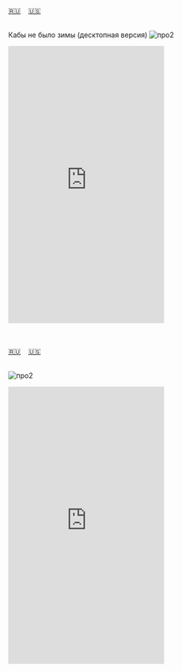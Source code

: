 <span id="ru"><a href='#ru'>🇷🇺</a> &nbsp;&nbsp;&nbsp;<a href='#en'>🇺🇸</a> &nbsp;&nbsp;&nbsp;</span><br><br>

Кабы не было зимы (десктопная версия)
![про2](https://github.com/user-attachments/assets/ab804fd8-6022-4da4-b60d-19b3b50d78f2)


<iframe width="315" height="560" src="https://www.youtube.com/embed/W2V2j71_EC4" frameborder="0" allow="accelerometer; autoplay; clipboard-write; encrypted-media; gyroscope; picture-in-picture; web-share"allowfullscreen></iframe>

<br><br>
<span id="en"><a href='#ru'>🇷🇺</a> &nbsp;&nbsp;&nbsp;<a href='#en'>🇺🇸</a> &nbsp;&nbsp;&nbsp;</span><br><br>

![про2](https://github.com/user-attachments/assets/ab804fd8-6022-4da4-b60d-19b3b50d78f2)


<iframe width="315" height="560" src="https://www.youtube.com/embed/jwP2Pl74soQ" frameborder="0" allow="accelerometer; autoplay; clipboard-write; encrypted-media; gyroscope; picture-in-picture; web-share"allowfullscreen></iframe>



<br><br>
